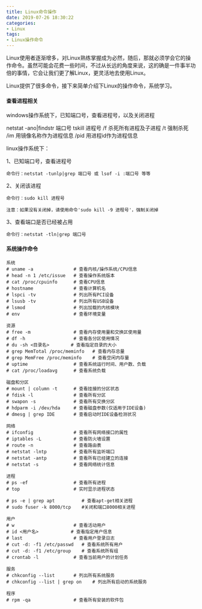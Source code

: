 ```yaml
---
title: Linux命令操作
date: 2019-07-26 18:30:22
categories:
- Linux
tags:
- Linux操作命令
---
```


Linux使用者逐渐增多，对Linux熟练掌握成为必然，随后，那就必须学会它的操作命令。虽然可能会花费一些时间，不过从长远的角度来说，这的确是一件事半功倍的事情，它会让我们更了解Linux，更灵活地去使用Linux。
<!--more-->
Linux提供了很多命令，接下来简单介绍下Linux的操作命令，系统学习。

#### 查看进程相关
windows操作系统下，已知端口号，查看进程号，以及关闭进程

netstat -ano|findstr 端口号
tskill 进程号
	/f 杀死所有进程及子进程
	/t 强制杀死
	/im 用镜像名称作为进程信息
	/pid 用进程id作为进程信息

linux操作系统下：

1、已知端口号，查看进程号

    命令行：netstat -tunlp|grep 端口号 或 lsof -i :端口号 等等

2、关闭该进程

    命令行：sudo kill 进程号

    注意：如果没有关闭掉，请使用命令'sudo kill -9 进程号'，强制关闭掉

3、查看端口是否已经被占用

    命令行：netstat -tln|grep 端口号


#### 系统操作命令
```
系统
# uname -a               # 查看内核/操作系统/CPU信息
# head -n 1 /etc/issue   # 查看操作系统版本
# cat /proc/cpuinfo      # 查看CPU信息
# hostname               # 查看计算机名
# lspci -tv              # 列出所有PCI设备
# lsusb -tv              # 列出所有USB设备
# lsmod                  # 列出加载的内核模块
# env                    # 查看环境变量
```
```
资源
# free -m                # 查看内存使用量和交换区使用量
# df -h                  # 查看各分区使用情况
# du -sh <目录名>        # 查看指定目录的大小
# grep MemTotal /proc/meminfo   # 查看内存总量
# grep MemFree /proc/meminfo    # 查看空闲内存量
# uptime                 # 查看系统运行时间、用户数、负载
# cat /proc/loadavg      # 查看系统负载
```
```
磁盘和分区
# mount | column -t      # 查看挂接的分区状态
# fdisk -l               # 查看所有分区
# swapon -s              # 查看所有交换分区
# hdparm -i /dev/hda     # 查看磁盘参数(仅适用于IDE设备)
# dmesg | grep IDE       # 查看启动时IDE设备检测状况
```
```
网络
# ifconfig               # 查看所有网络接口的属性
# iptables -L            # 查看防火墙设置
# route -n               # 查看路由表
# netstat -lntp          # 查看所有监听端口
# netstat -antp          # 查看所有已经建立的连接
# netstat -s             # 查看网络统计信息
```
```
进程
# ps -ef                 # 查看所有进程
# top                    # 实时显示进程状态

# ps -e | grep apt		 	# 查看apt-get相关进程
# sudo fuser -k 8000/tcp	#关闭和端口8000相关进程
```
```
用户
# w                      # 查看活动用户
# id <用户名>            # 查看指定用户信息
# last                   # 查看用户登录日志
# cut -d: -f1 /etc/passwd   # 查看系统所有用户
# cut -d: -f1 /etc/group    # 查看系统所有组
# crontab -l             # 查看当前用户的计划任务
```
```
服务
# chkconfig --list       # 列出所有系统服务
# chkconfig --list | grep on    # 列出所有启动的系统服务
```
```
程序
# rpm -qa                # 查看所有安装的软件包
```
